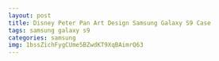 ```yaml
---
layout: post
title: Disney Peter Pan Art Design Samsung Galaxy S9 Case
tags: samsung galaxy s9
categories: samsung
img: 1bssZichFygCUme5BZwdKT9XqBAimrQ63
---
```

